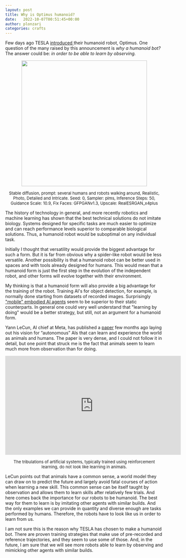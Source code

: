 ```yaml
---
layout: post
title: Why is Optimus humanoid?
date:   2022-10-07T00:51:45+00:00
author: plonzari
categories: crafts
---
```


Few days ago TESLA <a href="https://livestream.tesla.com/"> introduced </a> their humanoid robot, Optimus. 
One question of the many raised by this announcement  is *why a humanoid bot?* The answer could be: 
*in order to be able to learn by observing.*

 
<!--more-->

<div style="text-align: center">
<img src="{{ site.baseurl }}/assets/images/several humans and robots walking around, Realistic, Photo, Detailed and Intricate.png" width="400" />
<p><font size="2"> 
Stable diffusion, prompt: several humans and robots walking around, Realistic, Photo, Detailed and Intricate.
Seed: 0, Sampler: plms, Inference Steps: 50, Guidance Scale: 10.9, Fix Faces: GFPGANv1.3, Upscale: RealESRGAN_x4plus
</font> 
</p>
</div>

The history of technology in general, and more recently robotics and machine learning has shown that the best 
technical solutions do not imitate biology. Systems designed for specific tasks are much easier to optimize and
can reach performance levels superior to comparable biological solutions. Thus, a humanoid robot would be 
suboptimal on any individual task.

Initially I thought that versatility would provide the biggest advantage for such a form. But it is far from 
obvious why a spider-like  robot would be less versatile. Another possibility is that a humanoid robot can be better 
used in spaces and with tools already designed for humans. This would mean that a humanoid form is just the first 
step in the evolution of the independent robot, and other forms will evolve together with their environment.

My thinking is that a humanoid form will also provide a big advantage for the training of the robot. Training AI's
for object detection, for example, is normally done starting from datasets of recorded images. Surprisingly 
<a href="https://arxiv.org/abs/2202.00660"> "mobile" embodied AI agents</a> seem to be superior to their static 
counterparts. In general one could very well understand that "learning by doing" would be a better strategy, but 
still, not an argument for a humanoid form. 

Yann LeCun, AI chief at Meta, has published a 
<a href="https://openreview.net/forum?id=BZ5a1r-kVsf"> paper</a>  few months ago 
laying out his  vision for “autonomous” AIs that can learn and experience the world as animals and humans.
The paper is very dense, and I could not follow it in detail, but one point that struck me is the fact that animals 
seem to learn much more from observation than for doing.  

<div style="text-align: center">
<iframe width="560" height="315" src="https://www.youtube.com/embed/xAXvfVTgqr0" title="YouTube video player" frameborder="0" allow="accelerometer; autoplay; clipboard-write; encrypted-media; gyroscope; picture-in-picture" allowfullscreen></iframe>
<p>
<font size="2">
The tribulations of artificial systems, typically trained using reinforcement learning, do not look like learning
in animals.
</font>
</p>
</div>

LeCun points out that animals have a common sense, a world model they can draw on to predict the future and largely 
avoid fatal courses of action when learning a new skill. This common sense can be itself taught by observation and
allows them to learn skills after relatively few trials. And here comes back the importance for our robots to be 
humanoid. The best way for them to learn is by imitating other agents with similar builds. 
And the only examples we can provide in quantity and diverse enough are tasks performed by humans. Therefore, 
the robots have to look like us in order to learn from us. 

I am not sure this is the reason why TESLA has chosen to make a humanoid bot. There are proven training 
strategies that make use of pre-recorded and reference trajectories, and they seem to use some of those. And, in 
the future, I am sure that we will see more robots able to learn by observing and mimicking other agents with 
similar builds.



